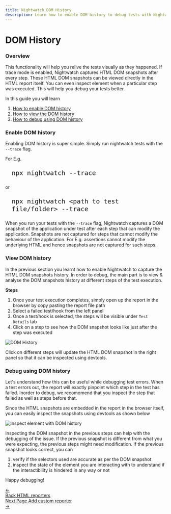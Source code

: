 ```yaml
---
title: Nightwatch DOM History
description: Learn how to enable DOM history to debug tests with Nightwatch
---
```


<div class="page-header"><h1>DOM History</h1></div>

### Overview

This functionality will help you relive the tests visually as they happened. If trace mode is enabled, Nightwatch captures HTML DOM snapshots after every step. These HTML DOM snapshots can be viewed directly in the HTML report itself. You can even inspect element when a particular step was executed. This will help you debug your tests better.

In this guide you will learn
1. [How to enable DOM history][1]
2. [How to view the DOM history][2]
3. [How to debug using DOM history][3]

### Enable DOM history

Enabling DOM history is super simple. Simply run nightwatch tests with the `--trace` flag. 

For E.g.

<pre style="max-width: 800px; border-radius: 10px; padding: 10px 20px"><code class="language-bash" style="font-size: 20px">npx nightwatch --trace</code></pre>

or

<pre style="max-width: 800px; border-radius: 10px; padding: 10px 20px"><code class="language-bash" style="font-size: 20px">npx nightwatch &lt;path to test file/folder&gt; --trace</code></pre>

When you run your tests with the `--trace` flag, Nightwatch captures a DOM snapshot of the application under test after each step that can modify the application. Snapshots are not captured for steps that cannot modify the behaviour of the application. For E.g. assertions cannot modify the underlying HTML and hence snapshots are not captured for such steps. 

### View DOM history

In the previous section you learnt how to enable Nightwatch to capture the HTML DOM snapshots history. In order to debug, the main part is to view & analyse the DOM snapshots history at different steps of the test execution.

**Steps**
1. Once your test execution completes, simply open up the report in the browser by copy pasting the report file path
2. Select a failed test/hook from the left panel
3. Once a test/hook is selected, the steps will be visible under `Test Details` tab
4. Click on a step to see how the DOM snapshot looks like just after the step was executed

![DOM History][image-1]

Click on different steps will update the HTML DOM snapshot in the right panel so that it can be inspected using devtools.

### Debug using DOM history

Let's understand how this can be useful while debugging test errors. When a test errors out, the report will exactly pinpoint which step in the test has failed. Inorder to debug, we recomomend that you inspect the step that failed as well as steps before that. 

Since the HTML snapshots are embedded in the report in the browser itself, you can easily inspect the snapshots using devtools as shown below

![Inspect element with DOM history][image-2]

Inspecting the DOM snapshot in the previous steps can help with the debugging of the issue. If the previous snapshot is different from what you were expecting, the previous steps might need modification. If the previous snapshot looks correct, you can 
1. verify if the selectors used are accurate as per the DOM snapshot
2. inspect the state of the element you are interacting with to understand if the interactibility is hindered in any way or not

Happy debugging!

[1]:  /guide/reporters/dom-history.html#enable-dom-history
[2]:  /guide/reporters/dom-history.html#view-dom-history
[3]:  /guide/reporters/dom-history.html#debug-using-dom-history

[image-1]:  https://github.com/nightwatchjs/nightwatch-docs/assets/1677755/034456b3-7f06-4660-b546-b8ad606a56d4
[image-2]:  https://github.com/nightwatchjs/nightwatch-docs/assets/1677755/709bdfc8-5380-496d-afc2-6adfd55c79a8

<div class="doc-pagination pt-40">
  <div class="previous">
    <a href="https://nightwatchjs.orghttps://nightwatchjs.org/guide/reporters/use-html-reporter.html">
      <span>←</span>
        <div class="d-flex flex-column">
          <span class="smallT">Back</span>
          <span class="bigT">HTML reporters</span>
        </div>
    </a>
  </div>
  <div class="next">
    <a href="https://nightwatchjs.org/guide/reporters/create-custom-reporter.html">
        <div class="d-flex flex-column">
          <span class="smallT">Next Page</span>
          <span class="bigT">Add custom reporter</span>
        </div>
        <span>→</span>
    </a>
  </div>
</div>